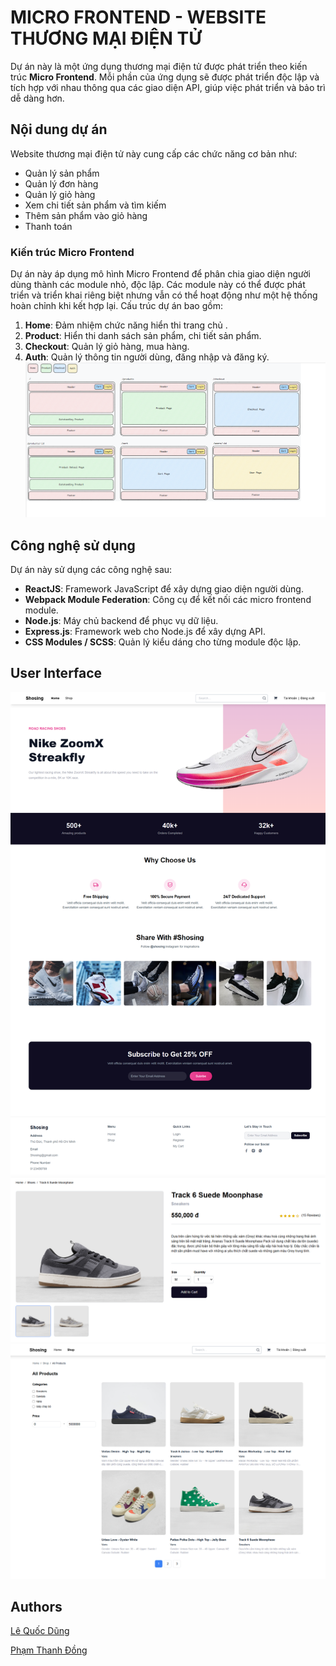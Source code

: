# MICRO FRONTEND - WEBSITE THƯƠNG MẠI ĐIỆN TỬ

Dự án này là một ứng dụng thương mại điện tử được phát triển theo kiến trúc **Micro Frontend**. 
Mỗi phần của ứng dụng sẽ được phát triển độc lập và tích hợp với nhau thông qua các giao diện API, giúp việc phát triển và bảo trì dễ dàng hơn. 

## Nội dung dự án

Website thương mại điện tử này cung cấp các chức năng cơ bản như:

- Quản lý sản phẩm
- Quản lý đơn hàng
- Quản lý giỏ hàng
- Xem chi tiết sản phẩm và tìm kiếm
- Thêm sản phẩm vào giỏ hàng
- Thanh toán
  
### Kiến trúc Micro Frontend
Dự án này áp dụng mô hình Micro Frontend để phân chia giao diện người dùng thành các module nhỏ, độc lập. Các module này có thể được phát triển và triển khai riêng biệt nhưng vẫn có thể hoạt động như 
một hệ thống hoàn chỉnh khi kết hợp lại. Cấu trúc dự án bao gồm:

  1. **Home**: Đảm nhiệm chức năng hiển thi trang chủ .
  2. **Product**: Hiển thi danh sách sản phẩm, chi tiết sản phẩm.
  3. **Checkout**: Quản lý giỏ hàng, mua hàng.
  4. **Auth**: Quản lý thông tin người dùng, đăng nhập và đăng ký.
![MF](./UI/demo_ui/WR.png)

## Công nghệ sử dụng

Dự án này sử dụng các công nghệ sau:

- **ReactJS**: Framework JavaScript để xây dựng giao diện người dùng.
- **Webpack Module Federation**: Công cụ để kết nối các micro frontend module.
- **Node.js**: Máy chủ backend để phục vụ dữ liệu.
- **Express.js**: Framework web cho Node.js để xây dựng API.
- **CSS Modules / SCSS**: Quản lý kiểu dáng cho từng module độc lập.

## User Interface

![Home](./UI/demo_ui/Home.png)
![ProdutcDetail](./UI/demo_ui/Detail.png)
![Products](./UI/demo_ui/Products.png)

## Authors

[Lê Quốc Dũng](https://github.com/DungLe2983)

[Phạm Thanh Đồng ](https://github.com/ThanhDong00)

